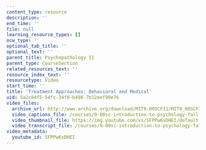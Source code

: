 ```yaml
---
content_type: resource
description: ''
end_time: ''
file: null
learning_resource_types: []
ocw_type: ''
optional_tab_title: ''
optional_text: ''
parent_title: Psychopathology II
parent_type: CourseSection
related_resources_text: ''
resource_index_text: ''
resourcetype: Video
start_time: ''
title: 'Treatment Approaches: Behavioral and Medical'
uid: 5a2c84f5-54fc-34f0-b498-7b12eef90e76
video_files:
  archive_url: http://www.archive.org/download/MIT9.00SCF11/MIT9_00SCF11_lec21_300k.mp4
  video_captions_file: /courses/9-00sc-introduction-to-psychology-fall-2011/49ff4bd660c9515eb8e1eaa01959bb03_SFPPw6sDHEI.vtt
  video_thumbnail_file: https://img.youtube.com/vi/SFPPw6sDHEI/default.jpg
  video_transcript_file: /courses/9-00sc-introduction-to-psychology-fall-2011/84e8f8472672a586c950f7b96f5d6886_SFPPw6sDHEI.pdf
video_metadata:
  youtube_id: SFPPw6sDHEI
---
```

